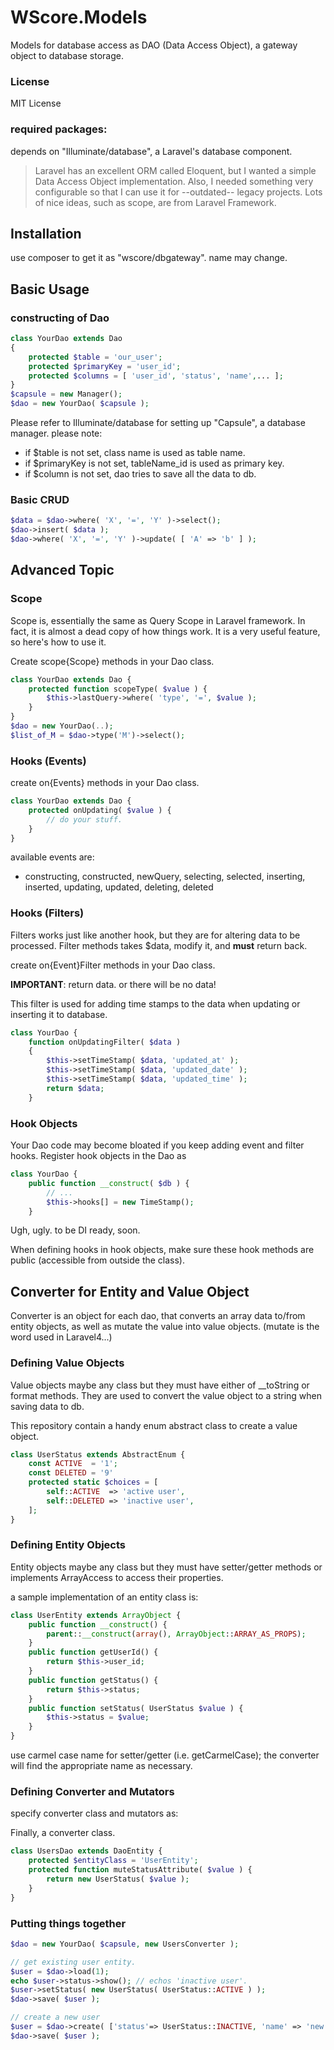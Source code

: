 WScore.Models
================

Models for database access as DAO (Data Access Object), 
a gateway object to database storage. 

### License

MIT License

### required packages:

depends on "Illuminate/database", a Laravel's database component.

> Laravel has an excellent ORM called Eloquent, but
I wanted a simple Data Access Object implementation.
Also, I needed something very configurable so that I can
use it for --outdated-- legacy projects.
Lots of nice ideas, such as scope, are from Laravel Framework.


Installation
------------

use composer to get it as "wscore/dbgateway". name may change.


Basic Usage
-----------

### constructing of Dao

```php
class YourDao extends Dao
{
    protected $table = 'our_user';
    protected $primaryKey = 'user_id';
    protected $columns = [ 'user_id', 'status', 'name',... ];
}
$capsule = new Manager();
$dao = new YourDao( $capsule );
```

Please refer to Illuminate/database for setting up "Capsule",
a database manager. please note:

*   if $table is not set, class name is used as table name. 
*   if $primaryKey is not set, tableName_id is used as primary key.
*   if $column is not set, dao tries to save all the data to db.

### Basic CRUD

```php
$data = $dao->where( 'X', '=', 'Y' )->select();
$dao->insert( $data );
$dao->where( 'X', '=', 'Y' )->update( [ 'A' => 'b' ] );
```


Advanced Topic
--------------

### Scope

Scope is, essentially the same as Query Scope in Laravel framework.
In fact, it is almost a dead copy of how things work. It is a very
useful feature, so here's how to use it.

Create scope{Scope} methods in your Dao class.

```php
class YourDao extends Dao {
    protected function scopeType( $value ) {
        $this->lastQuery->where( 'type', '=', $value );
    }
}
$dao = new YourDao(..);
$list_of_M = $dao->type('M')->select();
```

### Hooks (Events)

create on{Events} methods in your Dao class.

```php
class YourDao extends Dao {
    protected onUpdating( $value ) {
        // do your stuff.
    }
}
```

available events are:

*   constructing, constructed, newQuery, selecting, selected,
    inserting, inserted, updating, updated, deleting, deleted


### Hooks (Filters)

Filters works just like another hook, but they are for altering
data to be processed. Filter methods takes $data, modify it, and
__must__ return back.

create on{Event}Filter methods in your Dao class.

__IMPORTANT__: return data. or there will be no data!

This filter is used for adding time stamps to the data when
updating or inserting it to database.

```php
class YourDao {
    function onUpdatingFilter( $data )
    {
        $this->setTimeStamp( $data, 'updated_at' );
        $this->setTimeStamp( $data, 'updated_date' );
        $this->setTimeStamp( $data, 'updated_time' );
        return $data;
    }
```


### Hook Objects

Your Dao code may become bloated if you keep adding
event and filter hooks. Register hook objects in the
Dao as

```php
class YourDao {
    public function __construct( $db ) {
        // ...
        $this->hooks[] = new TimeStamp();
    }
```

Ugh, ugly. to be DI ready, soon.

When defining hooks in hook objects, make sure these
hook methods are public (accessible from outside the
class).


Converter for Entity and Value Object
-------------------------------------

Converter is an object for each dao, that converts an array
data to/from entity objects, as well as mutate the value into
value objects. (mutate is the word used in Laravel4...)

### Defining Value Objects

Value objects maybe any class but they must have either of
\_\_toString or format methods. They are used to convert the
value object to a string when saving data to db.

This repository contain a handy enum abstract class to
create a value object.

```php
class UserStatus extends AbstractEnum {
    const ACTIVE  = '1';
    const DELETED = '9'
    protected static $choices = [
        self::ACTIVE  => 'active user',
        self::DELETED => 'inactive user',
    ];
}
```

### Defining Entity Objects

Entity objects maybe any class but they must have setter/getter
methods or implements ArrayAccess to access their properties.

a sample implementation of an entity class is:

```php
class UserEntity extends ArrayObject {
    public function __construct() {
        parent::__construct(array(), ArrayObject::ARRAY_AS_PROPS);
    }
    public function getUserId() {
        return $this->user_id;
    }
    public function getStatus() {
        return $this->status;
    }
    public function setStatus( UserStatus $value ) {
        $this->status = $value;
    }
}
```

use carmel case name for setter/getter (i.e. getCarmelCase);
the converter will find the appropriate name as necessary.


### Defining Converter and Mutators

specify converter class and mutators as:


Finally, a converter class.

```php
class UsersDao extends DaoEntity {
    protected $entityClass = 'UserEntity';
    protected function muteStatusAttribute( $value ) {
        return new UserStatus( $value );
    }
}
```

### Putting things together

```php
$dao = new YourDao( $capsule, new UsersConverter );

// get existing user entity. 
$user = $dao->load(1);
echo $user->status->show(); // echos 'inactive user'.
$user->setStatus( new UserStatus( UserStatus::ACTIVE ) );
$dao->save( $user );

// create a new user
$user = $dao->create( ['status'=> UserStatus::INACTIVE, 'name' => 'new user' ] );
$dao->save( $user );
```
